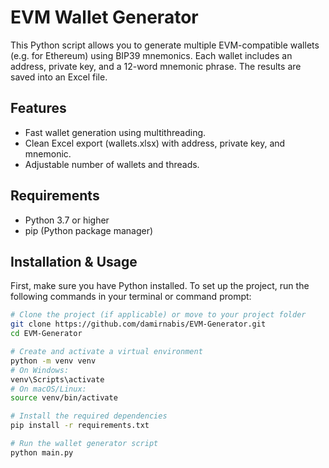 # EVM Wallet Generator

This Python script allows you to generate multiple EVM-compatible wallets (e.g. for Ethereum) using BIP39 mnemonics. Each wallet includes an address, private key, and a 12-word mnemonic phrase. The results are saved into an Excel file.

## Features

- Fast wallet generation using multithreading.
- Clean Excel export (wallets.xlsx) with address, private key, and mnemonic.
- Adjustable number of wallets and threads.

## Requirements

- Python 3.7 or higher
- pip (Python package manager)

## Installation & Usage

First, make sure you have Python installed. To set up the project, run the following commands in your terminal or command prompt:

```bash
# Clone the project (if applicable) or move to your project folder
git clone https://github.com/damirnabis/EVM-Generator.git
cd EVM-Generator

# Create and activate a virtual environment
python -m venv venv
# On Windows:
venv\Scripts\activate
# On macOS/Linux:
source venv/bin/activate

# Install the required dependencies
pip install -r requirements.txt

# Run the wallet generator script
python main.py